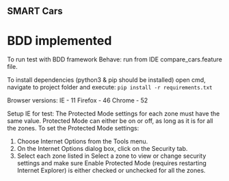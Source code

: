 ## SMART Cars
# BDD implemented

To run test with BDD framework Behave: run from IDE compare_cars.feature file.

To install dependencies (python3 & pip should be installed) open cmd, navigate to project folder and execute: 
`pip install -r requirements.txt`

Browser versions:
IE - 11
Firefox - 46
Chrome - 52

Setup IE for test:
The Protected Mode settings for each zone must have the same value.
Protected Mode can either be on or off, as long as it is for all the zones.
To set the Protected Mode settings:
1. Choose Internet Options from the Tools menu.
2. On the Internet Options dialog box, click on the Security tab.
3. Select each zone listed in Select a zone to view or change security
settings and make sure Enable Protected Mode (requires restarting
Internet Explorer) is either checked or unchecked for all the
zones.